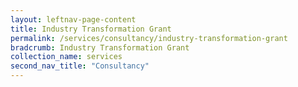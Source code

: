 ```yaml
---
layout: leftnav-page-content
title: Industry Transformation Grant
permalink: /services/consultancy/industry-transformation-grant
bradcrumb: Industry Transformation Grant
collection_name: services
second_nav_title: "Consultancy"
---
```

